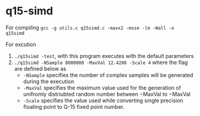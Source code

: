 # q15-simd



For compiling
`gcc -g utils.c q15simd.c -mavx2 -msse -lm -Wall -o q15simd`

For excution
1. `./q15simd -test`, with this program executes with the default parameters
2. `./q15simd -NSample 8000000 -MaxVal 12.4286 -Scale 4`
	where the flag are defined below as
	* `-NSample` specifies the number of complex samples will be 		generated during the execution
	* `-MaxVal` specifies the maximum value used for the 		generation of unifromly distriubted random number between $-		\text{MaxVal}$ to $-\text{MaxVal}$
	* `-Scale` specifies the value used while converting single 		precision floating point to Q-15 fixed point number.
